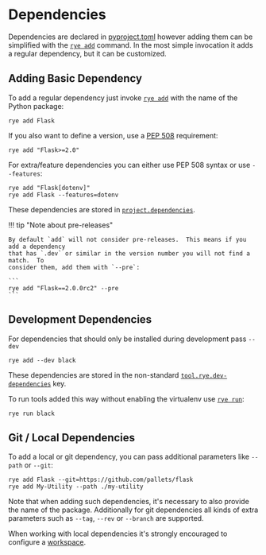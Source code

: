 # Dependencies

Dependencies are declared in [pyproject.toml](pyproject.md) however adding them can be
simplified with the [`rye add`](commands/add.md) command.  In the most simple invocation it adds a regular
dependency, but it can be customized.

## Adding Basic Dependency

To add a regular dependency just invoke [`rye add`](commands/add.md) with the name of the Python package:

```
rye add Flask
```

If you also want to define a version, use a [PEP 508](https://peps.python.org/pep-0508/)
requirement:

```
rye add "Flask>=2.0"
```

For extra/feature dependencies you can either use PEP 508 syntax or use `--features`:

```
rye add "Flask[dotenv]"
rye add Flask --features=dotenv
```

These dependencies are stored in [`project.dependencies`](pyproject.md#projectdependencies).

!!! tip "Note about pre-releases"

    By default `add` will not consider pre-releases.  This means if you add a dependency
    that has `.dev` or similar in the version number you will not find a match.  To
    consider them, add them with `--pre`:

    ```
    rye add "Flask==2.0.0rc2" --pre
    ```

## Development Dependencies

For dependencies that should only be installed during development pass `--dev`

```
rye add --dev black
```

These dependencies are stored in the non-standard
[`tool.rye.dev-dependencies`](pyproject.md#toolryedev-dependencies) key.

To run tools added this way without enabling the virtualenv use [`rye run`](commands/run.md):

```
rye run black
```

## Git / Local Dependencies

To add a local or git dependency, you can pass additional parameters like `--path`
or `--git`:

```
rye add Flask --git=https://github.com/pallets/flask
rye add My-Utility --path ./my-utility
```

Note that when adding such dependencies, it's necessary to also provide the name
of the package.  Additionally for git dependencies all kinds of extra parameters
such as `--tag`, `--rev` or `--branch` are supported.

When working with local dependencies it's strongly encouraged to configure a
[workspace](pyproject.md#toolryeworkspace).
